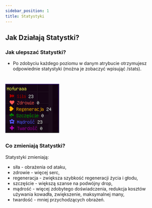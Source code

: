 ```yaml
---
sidebar_position: 1
title: Statystyki
---
```

## Jak Działają Statystki?

### Jak ulepszać Statystki?
- Po zdobyciu każdego poziomu w danym atrybucie otrzymujesz odpowiednie statystyki (można je zobaczyć wpisująć /stats).
# ![Statystyki](./img/stats.png)
### Co zmieniają Statystki?
Statystyki zmieniają:
- siła - obrażenia od ataku,
- zdrowie - więcej serc,
- regeneracja - zwiększa szybkość regeneracji życia i głodu,
- szczęście - większą szanse na podwójny drop,
- mądrość - więcej zdobytego doświadczenia, redukcja kosztów używania kowadła, zwiększenie, maksymalnej many,
- twardość - mniej przychodzących obrażeń.

